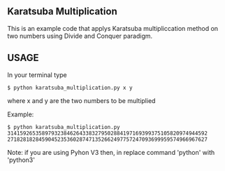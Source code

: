 ## Karatsuba Multiplication

This is an example code that applys Karatsuba multipliccation method on two numbers using Divide and Conquer paradigm.

## USAGE

In your terminal type 

    $ python karatsuba_multiplication.py x y

where x and y are the two numbers to be multiplied

Example:

    $ python karatsuba_multiplication.py 3141592653589793238462643383279502884197169399375105820974944592 2718281828459045235360287471352662497757247093699959574966967627

Note: if you are using Pyhon V3 then, in replace command 'python' with 'python3'

